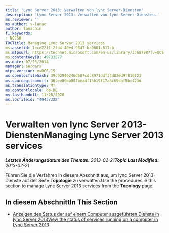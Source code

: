 ```yaml
---
title: 'Lync Server 2013: Verwalten von lync Server-Diensten'
description: 'Lync Server 2013: Verwalten von lync Server-Diensten.'
ms.reviewer: ''
ms.author: v-lanac
author: lanachin
f1.keywords:
- NOCSH
TOCTitle: Managing Lync Server 2013 services
ms:assetid: 1ece22f1-2fd4-40e4-9847-ba9601c617cb
ms:mtpsurl: https://technet.microsoft.com/en-us/library/JJ687987(v=OCS.15)
ms:contentKeyID: 49733577
ms.date: 07/23/2014
manager: serdars
mtps_version: v=OCS.15
ms.openlocfilehash: 39c02946246d587cdc8971ddf34d020d9f816f21
ms.sourcegitcommit: 36fee89bb887bea4f18b19f17a8c69daf5bc423d
ms.translationtype: MT
ms.contentlocale: de-DE
ms.lasthandoff: 11/26/2020
ms.locfileid: "49437322"
---
```

# <a name="managing-lync-server-2013-services"></a><span data-ttu-id="093ae-103">Verwalten von lync Server 2013-Diensten</span><span class="sxs-lookup"><span data-stu-id="093ae-103">Managing Lync Server 2013 services</span></span>

<div data-xmlns="http://www.w3.org/1999/xhtml">

<div class="topic" data-xmlns="http://www.w3.org/1999/xhtml" data-msxsl="urn:schemas-microsoft-com:xslt" data-cs="https://msdn.microsoft.com/">

<div data-asp="https://msdn2.microsoft.com/asp">



</div>

<div id="mainSection">

<div id="mainBody"><span data-ttu-id="093ae-104">

<span> </span></span><span class="sxs-lookup"><span data-stu-id="093ae-104">

<span> </span></span></span>

<span data-ttu-id="093ae-105">_**Letztes Änderungsdatum des Themas:** 2013-02-21_</span><span class="sxs-lookup"><span data-stu-id="093ae-105">_**Topic Last Modified:** 2013-02-21_</span></span>

<span data-ttu-id="093ae-106">Führen Sie die Verfahren in diesem Abschnitt aus, um lync Server 2013-Dienste auf der Seite **Topologie** zu verwalten.</span><span class="sxs-lookup"><span data-stu-id="093ae-106">Use the procedures in this section to manage Lync Server 2013 services from the **Topology** page.</span></span>

<div>

## <a name="in-this-section"></a><span data-ttu-id="093ae-107">In diesem Abschnitt</span><span class="sxs-lookup"><span data-stu-id="093ae-107">In This Section</span></span>

  - [<span data-ttu-id="093ae-108">Anzeigen des Status der auf einem Computer ausgeführten Dienste in lync Server 2013</span><span class="sxs-lookup"><span data-stu-id="093ae-108">View the status of services running on a computer in Lync Server 2013</span></span>](lync-server-2013-view-the-status-of-services-running-on-a-computer.md)

<span data-ttu-id="093ae-109"></div>

</div>

<span> </span>

</div>

</div>

</span><span class="sxs-lookup"><span data-stu-id="093ae-109"></div>

</div>

<span> </span>

</div>

</div>

</span></span></div>

